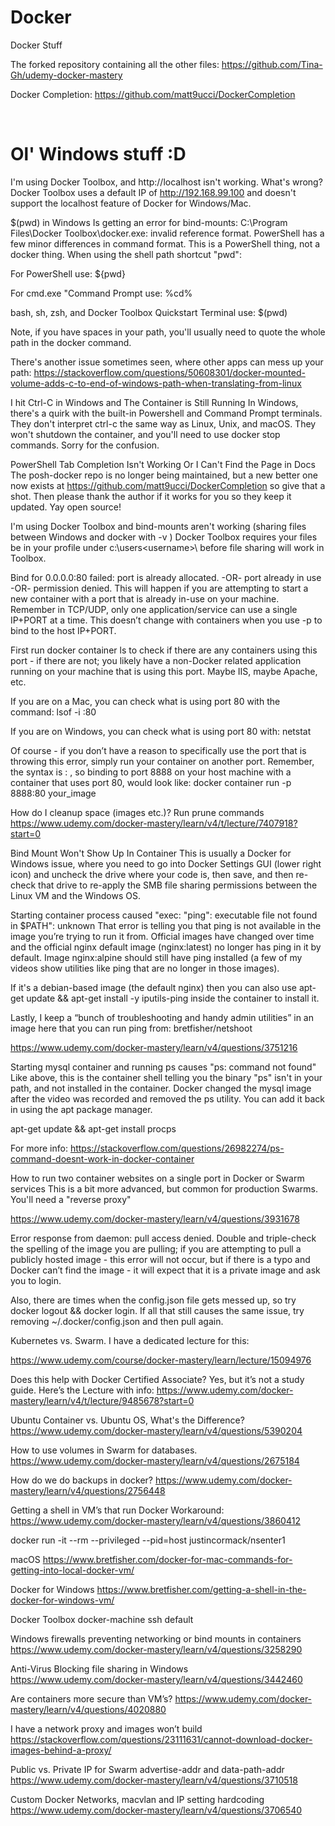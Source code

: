 # Docker
Docker Stuff

The forked repository containing all the other files:
https://github.com/Tina-Gh/udemy-docker-mastery

Docker Completion:
https://github.com/matt9ucci/DockerCompletion

<br>

# Ol' Windows stuff :D

I'm using Docker Toolbox, and http://localhost isn't working. What's wrong?
Docker Toolbox uses a default IP of http://192.168.99.100 and doesn't support the localhost feature of Docker for Windows/Mac.

$(pwd) in Windows Is getting an error for bind-mounts: C:\Program Files\Docker Toolbox\docker.exe: invalid reference format.
PowerShell has a few minor differences in command format. This is a PowerShell thing, not a docker thing. When using the shell path shortcut "pwd":

For PowerShell use: ${pwd} 

For cmd.exe "Command Prompt use: %cd%

bash, sh, zsh, and Docker Toolbox Quickstart Terminal use: $(pwd) 

Note, if you have spaces in your path, you'll usually need to quote the whole path in the docker command.

There's another issue sometimes seen, where other apps can mess up your path: https://stackoverflow.com/questions/50608301/docker-mounted-volume-adds-c-to-end-of-windows-path-when-translating-from-linux

I hit Ctrl-C in Windows and The Container is Still Running
In Windows, there's a quirk with the built-in Powershell and Command Prompt terminals. They don't interpret ctrl-c the same way as Linux, Unix, and macOS. They won't shutdown the container, and you'll need to use docker stop commands. Sorry for the confusion.

PowerShell Tab Completion Isn't Working Or I Can't Find the Page in Docs
The posh-docker repo is no longer being maintained, but a new better one now exists at https://github.com/matt9ucci/DockerCompletion so give that a shot. Then please thank the author if it works for you so they keep it updated. Yay open source!

I'm using Docker Toolbox and bind-mounts aren't working (sharing files between Windows and docker with -v  )
Docker Toolbox requires your files be in your profile under c:\users\<username>\   before file sharing will work in Toolbox.

Bind for 0.0.0.0:80 failed: port is already allocated. -OR- port already in use -OR- permission denied.
This will happen if you are attempting to start a new container with a port that is already in-use on your machine. Remember in TCP/UDP, only one application/service can use a single IP+PORT at a time. This doesn’t change with containers when you use -p  to bind to the host IP+PORT.

First run docker container ls  to check if there are any containers using this port - if there are not; you likely have a non-Docker related application running on your machine that is using this port. Maybe IIS, maybe Apache, etc.

If you are on a Mac, you can check what is using port 80 with the command: lsof -i :80  

If you are on Windows, you can check what is using port 80 with: netstat  

Of course - if you don’t have a reason to specifically use the port that is throwing this error, simply run your container on another port. Remember, the syntax is <host port>:<container port>  , so binding to port 8888 on your host machine with a container that uses port 80, would look like: docker container run -p 8888:80 your_image  

How do I cleanup space (images etc.)?
Run prune commands https://www.udemy.com/docker-mastery/learn/v4/t/lecture/7407918?start=0

Bind Mount Won't Show Up In Container
This is usually a Docker for Windows issue, where you need to go into Docker Settings GUI (lower right icon) and uncheck the drive where your code is, then save, and then re-check that drive to re-apply the SMB file sharing permissions between the Linux VM and the Windows OS.

Starting container process caused "exec: \"ping\": executable file not found in $PATH": unknown
That error is telling you that ping is not available in the image you’re trying to run it from. Official images have changed over time and the official nginx default image (nginx:latest) no longer has ping in it by default.  Image nginx:alpine should still have ping installed (a few of my videos show utilities like ping that are no longer in those images).

If it's a debian-based image (the default nginx) then you can also use apt-get update && apt-get install -y iputils-ping   inside the container to install it.

Lastly, I keep a “bunch of troubleshooting and handy admin utilities” in an image here that you can run ping from: bretfisher/netshoot  

https://www.udemy.com/docker-mastery/learn/v4/questions/3751216

Starting mysql container and running ps causes "ps: command not found"
Like above, this is the container shell telling you the binary "ps" isn't in your path, and not installed in the container. Docker changed the mysql image after the video was recorded and removed the ps utility. You can add it back in using the apt package manager.

apt-get update && apt-get install procps

For more info: https://stackoverflow.com/questions/26982274/ps-command-doesnt-work-in-docker-container

How to run two container websites on a single port in Docker or Swarm services
This is a bit more advanced, but common for production Swarms. You'll need a "reverse proxy"

https://www.udemy.com/docker-mastery/learn/v4/questions/3931678

Error response from daemon: pull access denied.
Double and triple-check the spelling of the image you are pulling; if you are attempting to pull a publicly hosted image - this error will not occur, but if there is a typo and Docker can’t find the image - it will expect that it is a private image and ask you to login.

Also, there are times when the config.json file gets messed up, so try docker logout && docker login. If all that still causes the same issue, try removing ~/.docker/config.json  and then pull again.

Kubernetes vs. Swarm.
I have a dedicated lecture for this: 

https://www.udemy.com/course/docker-mastery/learn/lecture/15094976

Does this help with Docker Certified Associate?
Yes, but it’s not a study guide. Here’s the Lecture with info: https://www.udemy.com/docker-mastery/learn/v4/t/lecture/9485678?start=0

Ubuntu Container vs. Ubuntu OS, What's the Difference?
https://www.udemy.com/docker-mastery/learn/v4/questions/5390204

How to use volumes in Swarm for databases.
https://www.udemy.com/docker-mastery/learn/v4/questions/2675184

How do we do backups in docker?
https://www.udemy.com/docker-mastery/learn/v4/questions/2756448

Getting a shell in VM’s that run Docker
Workaround: https://www.udemy.com/docker-mastery/learn/v4/questions/3860412

docker run -it --rm --privileged --pid=host justincormack/nsenter1  

macOS https://www.bretfisher.com/docker-for-mac-commands-for-getting-into-local-docker-vm/

Docker for Windows https://www.bretfisher.com/getting-a-shell-in-the-docker-for-windows-vm/

Docker Toolbox docker-machine ssh default  

Windows firewalls preventing networking or bind mounts in containers
https://www.udemy.com/docker-mastery/learn/v4/questions/3258290

Anti-Virus Blocking file sharing in Windows
https://www.udemy.com/docker-mastery/learn/v4/questions/3442460

Are containers more secure than VM’s?
https://www.udemy.com/docker-mastery/learn/v4/questions/4020880

I have a network proxy and images won’t build
https://stackoverflow.com/questions/23111631/cannot-download-docker-images-behind-a-proxy/

Public vs. Private IP for Swarm advertise-addr and data-path-addr
https://www.udemy.com/docker-mastery/learn/v4/questions/3710518

Custom Docker Networks, macvlan and IP setting hardcoding
https://www.udemy.com/docker-mastery/learn/v4/questions/3706540
